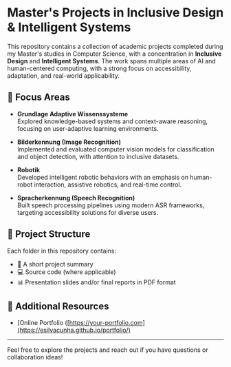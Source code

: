 # Master's Projects in Inclusive Design & Intelligent Systems

This repository contains a collection of academic projects completed during my Master's studies in Computer Science, with a concentration in **Inclusive Design** and **Intelligent Systems**. The work spans multiple areas of AI and human-centered computing, with a strong focus on accessibility, adaptation, and real-world applicability.

## 🧩 Focus Areas

- **Grundlage Adaptive Wissenssysteme**  
  Explored knowledge-based systems and context-aware reasoning, focusing on user-adaptive learning environments.

- **Bilderkennung (Image Recognition)**  
  Implemented and evaluated computer vision models for classification and object detection, with attention to inclusive datasets.

- **Robotik**  
  Developed intelligent robotic behaviors with an emphasis on human-robot interaction, assistive robotics, and real-time control.

- **Spracherkennung (Speech Recognition)**  
  Built speech processing pipelines using modern ASR frameworks, targeting accessibility solutions for diverse users.

## 📂 Project Structure

Each folder in this repository contains:
- 📄 A short project summary
- 💻 Source code (where applicable)
- 📊 Presentation slides and/or final reports in PDF format

## 🔗 Additional Resources

- [Online Portfolio ([https://your-portfolio.com](https://esilvacunha.github.io/portfolio/)

---

Feel free to explore the projects and reach out if you have questions or collaboration ideas!
